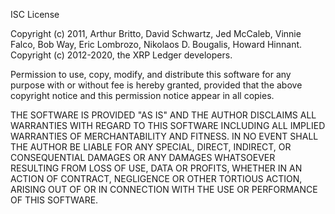 ISC License 

Copyright (c) 2011, Arthur Britto, David Schwartz, Jed McCaleb, Vinnie Falco, Bob Way, Eric Lombrozo, Nikolaos D. Bougalis, Howard Hinnant.
Copyright (c) 2012-2020, the XRP Ledger developers.

Permission to use, copy, modify, and distribute this software for any
purpose with or without fee is hereby granted, provided that the above
copyright notice and this permission notice appear in all copies.

THE SOFTWARE IS PROVIDED "AS IS" AND THE AUTHOR DISCLAIMS ALL WARRANTIES
WITH REGARD TO THIS SOFTWARE INCLUDING ALL IMPLIED WARRANTIES OF
MERCHANTABILITY AND FITNESS. IN NO EVENT SHALL THE AUTHOR BE LIABLE FOR
ANY SPECIAL, DIRECT, INDIRECT, OR CONSEQUENTIAL DAMAGES OR ANY DAMAGES
WHATSOEVER RESULTING FROM LOSS OF USE, DATA OR PROFITS, WHETHER IN AN
ACTION OF CONTRACT, NEGLIGENCE OR OTHER TORTIOUS ACTION, ARISING OUT OF
OR IN CONNECTION WITH THE USE OR PERFORMANCE OF THIS SOFTWARE.

